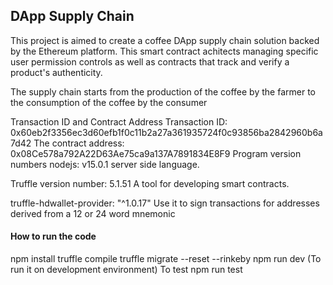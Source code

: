 ## DApp Supply Chain
This project is aimed to create a coffee DApp supply chain solution backed by the Ethereum platform. This smart contract achitects managing specific user permission controls as well as contracts that track and verify a product's authenticity.

The supply chain starts from the production of the coffee by the farmer to the consumption of the coffee by the consumer

Transaction ID and Contract Address
Transaction ID: 0x60eb2f3356ec3d60efb1f0c11b2a27a361935724f0c93856ba2842960b6a7d42
The contract address: 0x08Ce578a792A22D63Ae75ca9a137A7891834E8F9
Program version numbers
nodejs: v15.0.1 server side language.

Truffle version number: 5.1.51 A tool for developing smart contracts.

truffle-hdwallet-provider: "^1.0.17" Use it to sign transactions for addresses derived from a 12 or 24 word mnemonic

#### How to run the code
npm install
truffle compile
truffle migrate --reset --rinkeby
npm run dev (To run it on development environment)
To test
npm run test